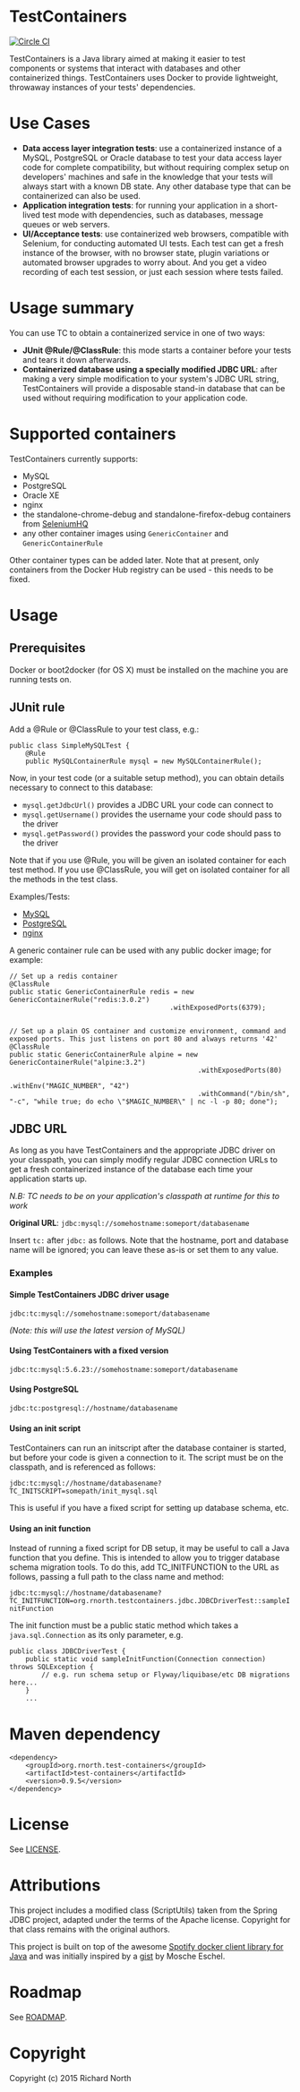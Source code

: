 # TestContainers

[![Circle CI](https://circleci.com/gh/testcontainers/testcontainers-java/tree/master.svg?style=svg)](https://circleci.com/gh/testcontainers/testcontainers-java/tree/master)

TestContainers is a Java library aimed at making it easier to test components or systems that interact with databases and other containerized things. TestContainers uses Docker to provide lightweight, throwaway instances of your tests' dependencies.

# Use Cases

 * **Data access layer integration tests**: use a containerized instance of a MySQL, PostgreSQL or Oracle database to test your data access layer code for complete compatibility, but without requiring complex setup on developers' machines and safe in the knowledge that your tests will always start with a known DB state. Any other database type that can be containerized can also be used.
 * **Application integration tests**: for running your application in a short-lived test mode with dependencies, such as databases, message queues or web servers.
 * **UI/Acceptance tests**: use containerized web browsers, compatible with Selenium, for conducting automated UI tests. Each test can get a fresh instance of the browser, with no browser state, plugin variations or automated browser upgrades to worry about. And you get a video recording of each test session, or just each session where tests failed.

# Usage summary

You can use TC to obtain a containerized service in one of two ways:

 * **JUnit @Rule/@ClassRule**: this mode starts a container before your tests and tears it down afterwards.
 * **Containerized database using a specially modified JDBC URL**: after making a very simple modification to your system's JDBC URL string, TestContainers will provide a disposable stand-in database that can be used without requiring modification to your application code.

# Supported containers

TestContainers currently supports:

 * MySQL
 * PostgreSQL
 * Oracle XE
 * nginx
 * the standalone-chrome-debug and standalone-firefox-debug containers from [SeleniumHQ](https://github.com/SeleniumHQ/docker-selenium)
 * any other container images using `GenericContainer` and `GenericContainerRule`

Other container types can be added later. Note that at present, only containers from the Docker Hub registry can be used - this needs to be fixed.

# Usage

## Prerequisites

Docker or boot2docker (for OS X) must be installed on the machine you are running tests on.

## JUnit rule

Add a @Rule or @ClassRule to your test class, e.g.:

    public class SimpleMySQLTest {
        @Rule
        public MySQLContainerRule mysql = new MySQLContainerRule();

Now, in your test code (or a suitable setup method), you can obtain details necessary to connect to this database:

 * `mysql.getJdbcUrl()` provides a JDBC URL your code can connect to
 * `mysql.getUsername()` provides the username your code should pass to the driver
 * `mysql.getPassword()` provides the password your code should pass to the driver

Note that if you use @Rule, you will be given an isolated container for each test method. If you use @ClassRule, you will get on isolated container for all the methods in the test class.

Examples/Tests:

 * [MySQL](https://github.com/testcontainers/testcontainers-java/blob/master/modules/mysql/src/test/java/org/testcontainers/junit/SimpleMySQLTest.java)
 * [PostgreSQL](https://github.com/testcontainers/testcontainers-java/blob/master/modules/postgresql/src/test/java/org/testcontainers/junit/SimplePostgreSQLTest.java)
 * [nginx](https://github.com/testcontainers/testcontainers-java/blob/master/modules/nginx/src/test/java/org/testcontainers/junit/SimpleNginxTest.java)

A generic container rule can be used with any public docker image; for example:

    // Set up a redis container
    @ClassRule
    public static GenericContainerRule redis = new GenericContainerRule("redis:3.0.2")
                                            .withExposedPorts(6379);


    // Set up a plain OS container and customize environment, command and exposed ports. This just listens on port 80 and always returns '42'
    @ClassRule
    public static GenericContainerRule alpine = new GenericContainerRule("alpine:3.2")
                                                   .withExposedPorts(80)
                                                   .withEnv("MAGIC_NUMBER", "42")
                                                   .withCommand("/bin/sh", "-c", "while true; do echo \"$MAGIC_NUMBER\" | nc -l -p 80; done");

## JDBC URL

As long as you have TestContainers and the appropriate JDBC driver on your classpath, you can simply modify regular JDBC connection URLs to get a fresh containerized instance of the database each time your application starts up.

_N.B: TC needs to be on your application's classpath at runtime for this to work_

**Original URL**: `jdbc:mysql://somehostname:someport/databasename`

Insert `tc:` after `jdbc:` as follows. Note that the hostname, port and database name will be ignored; you can leave these as-is or set them to any value.

### Examples

#### Simple TestContainers JDBC driver usage

`jdbc:tc:mysql://somehostname:someport/databasename`

*(Note: this will use the latest version of MySQL)*

#### Using TestContainers with a fixed version

`jdbc:tc:mysql:5.6.23://somehostname:someport/databasename`

#### Using PostgreSQL

`jdbc:tc:postgresql://hostname/databasename`

#### Using an init script

TestContainers can run an initscript after the database container is started, but before your code is given a connection to it. The script must be on the classpath, and is referenced as follows:

`jdbc:tc:mysql://hostname/databasename?TC_INITSCRIPT=somepath/init_mysql.sql`

This is useful if you have a fixed script for setting up database schema, etc.

#### Using an init function

Instead of running a fixed script for DB setup, it may be useful to call a Java function that you define. This is intended to allow you to trigger database schema migration tools. To do this, add TC_INITFUNCTION to the URL as follows, passing a full path to the class name and method:

 `jdbc:tc:mysql://hostname/databasename?TC_INITFUNCTION=org.rnorth.testcontainers.jdbc.JDBCDriverTest::sampleInitFunction`

The init function must be a public static method which takes a `java.sql.Connection` as its only parameter, e.g.

    public class JDBCDriverTest {
        public static void sampleInitFunction(Connection connection) throws SQLException {
            // e.g. run schema setup or Flyway/liquibase/etc DB migrations here...
        }
        ...

# Maven dependency

    <dependency>
        <groupId>org.rnorth.test-containers</groupId>
        <artifactId>test-containers</artifactId>
        <version>0.9.5</version>
    </dependency>

# License

See [LICENSE](LICENSE).

# Attributions

This project includes a modified class (ScriptUtils) taken from the Spring JDBC project, adapted under the terms of the Apache license. Copyright for that class remains with the original authors.

This project is built on top of the awesome [Spotify docker client library for Java](https://github.com/spotify/docker-client) and was initially inspired by a [gist](https://gist.github.com/mosheeshel/c427b43c36b256731a0b) by Mosche Eschel.

# Roadmap

See [ROADMAP](https://github.com/testcontainers/testcontainers-java/wiki/ROADMAP).


# Copyright

Copyright (c) 2015 Richard North
